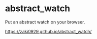 # abstract_watch
Put an abstract watch on your browser.

https://zaki0929.github.io/abstract_watch/

